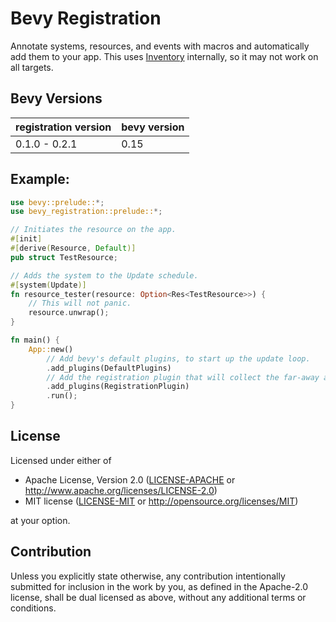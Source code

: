 # Bevy Registration
Annotate systems, resources, and events with macros and automatically add them to your app.
This uses [Inventory](https://crates.io/crates/inventory) internally, so it may not work on all targets.
## Bevy Versions
| registration version | bevy version |
| -------------------- | ------------ |
| 0.1.0 - 0.2.1        | 0.15         |
## Example:
```rs
use bevy::prelude::*;
use bevy_registration::prelude::*;

// Initiates the resource on the app.
#[init]
#[derive(Resource, Default)]
pub struct TestResource;

// Adds the system to the Update schedule.
#[system(Update)]
fn resource_tester(resource: Option<Res<TestResource>>) {
    // This will not panic.
    resource.unwrap();
}

fn main() {
    App::new()
        // Add bevy's default plugins, to start up the update loop.
        .add_plugins(DefaultPlugins)
        // Add the registration plugin that will collect the far-away app code.
        .add_plugins(RegistrationPlugin)
        .run();
}
```
## License

Licensed under either of

 * Apache License, Version 2.0
   ([LICENSE-APACHE](LICENSE-APACHE) or http://www.apache.org/licenses/LICENSE-2.0)
 * MIT license
   ([LICENSE-MIT](LICENSE-MIT) or http://opensource.org/licenses/MIT)

at your option.

## Contribution

Unless you explicitly state otherwise, any contribution intentionally submitted
for inclusion in the work by you, as defined in the Apache-2.0 license, shall be
dual licensed as above, without any additional terms or conditions.
